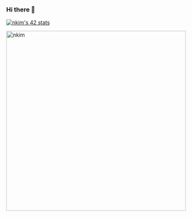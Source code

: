 ### Hi there 👋

[![nkim's 42 stats](https://badge42.herokuapp.com/api/stats/nkim?cursus=42cursus)](https://github.com/JaeSeoKim/badge42)

<img src="https://42js.vercel.app/api/v1/certificate/js-piscine-beta/nkim" alt="nkim" width="480px" />

<!--
**Chloekkk/Chloekkk** is a ✨ _special_ ✨ repository because its `README.md` (this file) appears on your GitHub profile.

Here are some ideas to get you started:

- 🔭 I’m currently working on ...
- 🌱 I’m currently learning ...
- 👯 I’m looking to collaborate on ...
- 🤔 I’m looking for help with ...
- 💬 Ask me about ...
- 📫 How to reach me: ...
- 😄 Pronouns: ...
- ⚡ Fun fact: ...
-->

